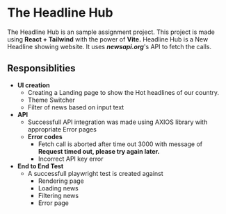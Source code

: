 # The Headline Hub

The Headline Hub is an sample assignment project. This project is made using **React + Tailwind** with the power of **Vite.**
Headline Hub is a New Headline showing website. It uses ***newsapi.org***'s API to fetch the calls.

## Responsiblities

* **UI creation**
  * Creating a Landing page to show the Hot headlines of our country.
  * Theme Switcher
  * Filter of news based on input text
* **API**
  * Successfull API integration was made using AXIOS library with appropriate Error pages
  * **Error codes**
    * Fetch call is aborted after time out 3000 with message of **Request timed out, please try again later.**
    * Incorrect API key error
* **End to End Test**
  * A successfull playwright test is created against
    * Rendering page
    * Loading news
    * Filtering news
    * Error page
